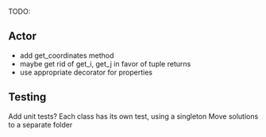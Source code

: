 TODO:

Actor
-----
- add get_coordinates method
- maybe get rid of get_i, get_j in favor of tuple returns
- use appropriate decorator for properties



Testing
-------
Add unit tests?
Each class has its own test, using a singleton
Move solutions to a separate folder
